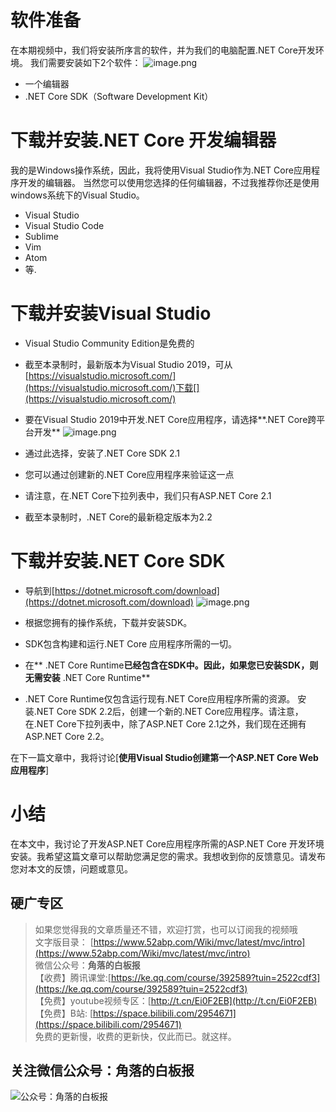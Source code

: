 # 软件准备
在本期视频中，我们将安装所序言的软件，并为我们的电脑配置.NET Core开发环境。
我们需要安装如下2个软件：
![image.png](https://upload-images.jianshu.io/upload_images/1979022-898df63dfe1b8496.png)

- 一个编辑器
- .NET Core SDK（Software Development Kit）

# 下载并安装.NET Core 开发编辑器

我的是Windows操作系统，因此，我将使用Visual Studio作为.NET Core应用程序开发的编辑器。
当然您可以使用您选择的任何编辑器，不过我推荐你还是使用windows系统下的Visual Studio。

- Visual Studio
- Visual Studio Code
- Sublime
- Vim
- Atom
- 等.

# 下载并安装Visual Studio 
 *   Visual Studio Community Edition是免费的
*   截至本录制时，最新版本为Visual Studio 2019，可从[https://visualstudio.microsoft.com/](https://visualstudio.microsoft.com/)下载[](https://visualstudio.microsoft.com/)
*   要在Visual Studio 2019中开发.NET Core应用程序，请选择**.NET Core跨平台开发**
![image.png](https://upload-images.jianshu.io/upload_images/1979022-d68cbc9f4b60ae76.png)

* 通过此选择，安装了.NET Core SDK 2.1
* 您可以通过创建新的.NET Core应用程序来验证这一点
* 请注意，在.NET Core下拉列表中，我们只有ASP.NET Core 2.1
* 截至本录制时，.NET Core的最新稳定版本为2.2

# 下载并安装.NET Core SDK 

*   导航到[https://dotnet.microsoft.com/download](https://dotnet.microsoft.com/download)
![image.png](https://upload-images.jianshu.io/upload_images/1979022-4a4c9e70e4d04ee0.png)

*   根据您拥有的操作系​​统，下载并安装SDK。
*   SDK包含构建和运行.NET Core 应用程序所需的一切。
*   在** .NET Core Runtime**已经包含在SDK中。因此，如果您已安装SDK，则无需安装** .NET Core Runtime** 
*   .NET Core Runtime仅包含运行现有.NET Core应用程序所需的资源。
安装.NET Core SDK 2.2后，创建一个新的.NET Core应用程序。请注意，在.NET Core下拉列表中，除了ASP.NET Core 2.1之外，我们现在还拥有ASP.NET Core 2.2。


在下一篇文章中，我将讨论[**使用Visual Studio创建第一个ASP.NET Core Web应用程序**] 


# 小结

在本文中，我讨论了开发ASP.NET Core应用程序所需的ASP.NET Core 开发环境安装。我希望这篇文章可以帮助您满足您的需求。我想收到你的反馈意见。请发布您对本文的反馈，问题或意见。


## 硬广专区

> 如果您觉得我的文章质量还不错，欢迎打赏，也可以订阅我的视频哦 </br>
> 文字版目录： [https://www.52abp.com/Wiki/mvc/latest/mvc/intro](https://www.52abp.com/Wiki/mvc/latest/mvc/intro) </br>
> 微信公众号：**角落的白板报** </br>
> 【收费】腾讯课堂:[https://ke.qq.com/course/392589?tuin=2522cdf3](https://ke.qq.com/course/392589?tuin=2522cdf3) </br>
> 【免费】youtube视频专区：[http://t.cn/Ei0F2EB](http://t.cn/Ei0F2EB) </br>
>【免费】B站: [https://space.bilibili.com/2954671](https://space.bilibili.com/2954671) </br>
>免费的更新慢，收费的更新快，仅此而已。就这样。 </br>


## 关注微信公众号：角落的白板报
![公众号：角落的白板报](https://upload-images.jianshu.io/upload_images/1979022-f19c505c18160c16.png)